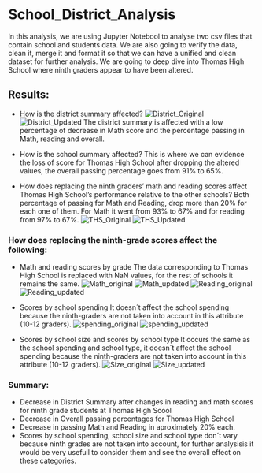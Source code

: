 # School_District_Analysis
In this analysis, we are using Jupyter Notebool to analyse two csv files that contain school and students data.
We are also going to verify the data, clean it, merge it and format it so that we can have a unified and clean dataset for further analysis.
We are going to deep dive into Thomas High School where ninth graders appear to have been altered.

## Results: 

- How is the district summary affected?
![District_Original](https://github.com/kplazascp/School_District_Analysis/blob/main/Resources/Distrct_summary_original.PNG)
![District_Updated](https://github.com/kplazascp/School_District_Analysis/blob/main/Resources/Distrct_summary_updated.PNG)
The district summary is affected with a low percentage of decrease in Math score and the percentage passing in Math, reading and overall.

- How is the school summary affected?
This is where we can evidence the loss of score for Thomas High School after dropping the altered values, the overall passing percentage goes from 91% to 65%.

- How does replacing the ninth graders’ math and reading scores affect Thomas High School’s performance relative to the other schools?
Both percentage of passing for Math and Reading, drop more than 20% for each one of them. For Math it went from 93% to 67% and for reading from 97% to 67%. 
![THS_Original](https://github.com/kplazascp/School_District_Analysis/blob/main/Resources/THS_Original.PNG)
![THS_Updated](https://github.com/kplazascp/School_District_Analysis/blob/main/Resources/THS_Overall_updated.PNG)


### How does replacing the ninth-grade scores affect the following:
- Math and reading scores by grade
The data corresponding to Thomas High School is replaced with NaN values, for the rest of schools it remains the same.
![Math_original](https://github.com/kplazascp/School_District_Analysis/blob/main/Resources/THS_Math_Scores_Original.PNG)
![Math_updated](https://github.com/kplazascp/School_District_Analysis/blob/main/Resources/Math_updated.PNG)
![Reading_original](https://github.com/kplazascp/School_District_Analysis/blob/main/Resources/THS_Reading_Original.PNG)
![Reading_updated](https://github.com/kplazascp/School_District_Analysis/blob/main/Resources/Reading_updated.PNG)

- Scores by school spending
It doesn´t affect the school spending because the ninth-graders are not taken into account in this attribute (10-12 graders).
![spending_original](https://github.com/kplazascp/School_District_Analysis/blob/main/Resources/THS_Original_Budget.PNG)
![spending_updated](https://github.com/kplazascp/School_District_Analysis/blob/main/Resources/School_spending_updated.PNG)

- Scores by school size and scores by school type
It occurs the same as the school spending and school type, it doesn´t affect the school spending because the ninth-graders are not taken into account in this attribute (10-12 graders).
![Size_original](https://github.com/kplazascp/School_District_Analysis/blob/main/Resources/THS_Size_Original.PNG)
![Size_updated](https://github.com/kplazascp/School_District_Analysis/blob/main/Resources/size_updated.PNG)



### Summary: 
- Decrease in District Summary after changes in reading and math scores for ninth grade students at Thomas High Scool
- Decrease in Overall passing percentages for Thomas High School
- Decrease in passing Math and Reading in aproximately 20% each.
- Scores by school spending, school size and school type don´t vary because ninth grades are not taken into account, for further analysisis it would be very usefull to consider them and see the overall effect on these categories.
